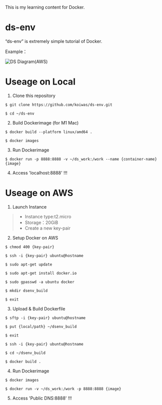 This is my learning content for Docker.

# ds-env

“ds-env” is extremely simple tutorial of Docker.

Example：

![DS Diagram(AWS)](https://user-images.githubusercontent.com/111184429/185786970-3e7378dd-f978-40d0-9e64-c836d56a0608.png)

# Useage on Local

1. Clone this repository
```
$ git clone https://github.com/koiwas/ds-env.git
```
```
$ cd ~/ds-env
```

2. Build Dockerimage (for M1 Mac)
```
$ docker build --platform linux/amd64 .
```
```
$ docker images
```

3. Run Dockerimage
```
$ docker run -p 8888:8888 -v ~/ds_work:/work --name {container-name} {image}
```

4. Access 'localhost:8888' !!!

# Useage on AWS

1. Launch Instance

> * Instance type:t2.micro
> * Storage：20GiB
> * Create a new key-pair

2. Setup Docker on AWS
```
$ chmod 400 {key-pair}
```
```
$ ssh -i {key-pair} ubuntu@hostname
```
```
$ sudo apt-get update
```
```
$ sudo apt-get install docker.io
```
```
$ sudo gpasswd -a ubuntu docker
```
```
$ mkdir dsenv_build
```
```
$ exit
```

3. Upload & Build Dockerfile

```
$ sftp -i {key-pair} ubuntu@hostname
```
```
$ put {local/path} ~/dsenv_build
```
```
$ exit
```
```
$ ssh -i {key-pair} ubuntu@hostname
```
```
$ cd ~/dsenv_build
```
```
$ docker build .
```

4. Run Dockerimage

```
$ docker images
```
```
$ docker run -v ~/ds_work:/work -p 8888:8888 {image}
```

5. Access 'Public DNS:8888' !!!
